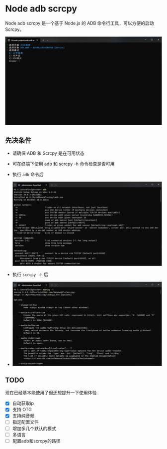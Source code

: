 # Node adb scrcpy

Node adb scrcpy 是一个基于 Node.js 的 ADB 命令行工具，可以方便的启动 Scrcpy。

![Alt text](image.png)

## 先决条件

- 请确保 ADB 和 Scrcpy 是在可用状态
- 可在终端下使用 adb 和 scrcpy -h 命令检查是否可用
- 执行 ``` adb ``` 命令后
  
  ![Alt text](image-1.png)
- 执行 ``` scrcpy -h ``` 后

- ![Alt text](image-2.png)

## TODO

现在已经基本能使用了但还想提升一下使用体验

- [x] 自动获取ip
- [x] 支持 OTG
- [x] 支持纯音频
- [ ] 指定配置文件
- [ ] 增加多几个默认的模式
- [ ] 多语言
- [ ] 配置adb和scrcpy的路径
